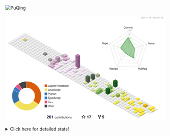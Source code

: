 ![PuQing](https://user-images.githubusercontent.com/27223114/171565019-9a56fae6-b08b-421f-99db-7e830da42371.png)

![](./profile-3d-contrib/profile-season-animate.svg)

<details>
<summary>Click here for detailed stats!</summary>

<!--START_SECTION:waka-->
**I'm a Night 🦉** 

```text
🌞 Morning    46 commits     ███░░░░░░░░░░░░░░░░░░░░░░   12.27% 
🌆 Daytime    126 commits    ████████░░░░░░░░░░░░░░░░░   33.6% 
🌃 Evening    104 commits    ███████░░░░░░░░░░░░░░░░░░   27.73% 
🌙 Night      99 commits     ██████░░░░░░░░░░░░░░░░░░░   26.4%

```


📊 **This Week I Spent My Time On** 

```text
💬 Programming Languages: 
C++                      5 hrs 41 mins       ████████░░░░░░░░░░░░░░░░░   35.38% 
Python                   3 hrs 42 mins       █████░░░░░░░░░░░░░░░░░░░░   23.08% 
Jupyter Notebook         2 hrs 32 mins       ████░░░░░░░░░░░░░░░░░░░░░   15.82% 
JavaScript               1 hr 31 mins        ██░░░░░░░░░░░░░░░░░░░░░░░   9.52% 
C                        1 hr 11 mins        █░░░░░░░░░░░░░░░░░░░░░░░░   7.38%

🔥 Editors: 
VS Code                  15 hrs 45 mins      ████████████████████████░   98.01% 
CLion                    19 mins             ░░░░░░░░░░░░░░░░░░░░░░░░░   1.99%

💻 Operating System: 
Mac                      11 hrs 38 mins      ██████████████████░░░░░░░   72.42% 
Windows                  4 hrs 26 mins       ███████░░░░░░░░░░░░░░░░░░   27.58%

```


<!--END_SECTION:waka-->
</details>
